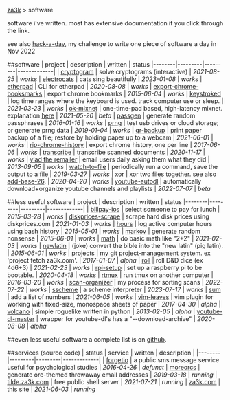 [za3k](/) > software

software i've written. most has extensive documentation if you click through the link.

see also [hack-a-day](/hackaday), my challenge to write one piece of software a day in Nov 2022

##software
| project                                                                     | description | written | status
|--------|---------|---------|-------------|
| [cryptogram](https://github.com/za3k/short-programs#cryptogrampy)           | solve cryptograms (interactive) | *2021-08-25* | *works*
| [electrocats](https://za3k.github.io/electrocats/)                          | cats sing beautifully | *2023-01-08* | *works*
| [etherpad](https://github.com/za3k/short-programs#etherpad)                 | CLI for etherpad | *2020-08-08* | *works*
| [export-chrome-booksmarks](https://github.com/za3k/export-chrome-bookmarks) | export chrome bookmarks | *2015-06-04* | *works*
| [keystroked](https://github.com/za3k/keystroked)                            | log time ranges where the keyboard is used. track computer use or sleep. | *2021-03-23* | *works*
| [ok-mixnet](https://github.com/za3k/ok-mixnet)                              | one-time-pad based, high-latency mixnet. explanation [here](/ok-mixnet) | *2021-05-20* | *beta*
| [passgen](https://github.com/za3k/short-programs#passgen)                   | generate random passphrases | *2016-01-16* | *works*
| [prng](https://github.com/za3k/short-programs#prng)                         | test usb drives or cloud storage; or generate prng data | *2019-01-04* | *works*
| [qr-backup](https://github.com/za3k/qr-backup/)                             | print paper backup of a file; restore by holding paper up to a webcam | *2021-06-01* | *works*
| [rip-chrome-history](https://github.com/za3k/rip-chrome-history)            | export chrome history, one per line | *2017-06-06* | *works*
| [transcribe](https://github.com/za3k/transcribe)                            | transcribe scanned documents | *2020-11-17* | *works*
| [vlad the remailer](https://github.com/za3k/vlad)                           | email users daily asking them what they did | *2013-09-05* | *works*
| [watch-to-file](https://github.com/za3k/short-programs#watch-to-file)       | periodically run a command, save the output to a file | *2019-03-27* | *works*
| [xor](https://github.com/za3k/short-programs#xor)                           | xor two files together. see also [add-base-26](https://github.com/za3k/short-programs#add-base26). | *2020-04-20* | *works*
| [youtube-autodl](https://github.com/za3k/youtube-autodl)                    | automatically download+organize youtube channels and playlists | *2022-07-07* | *beta*

##less useful software
| project                                                        | description | written | status
|--------|---------|---------|-------------|
| [billpay-ios](https://github.com/za3k/billpay-ios)             | select someone to pay for lunch | *2015-03-28* | *works*
| [diskprices-scrape](https://github.com/za3k/diskprices-scrape) | scrape hard disk prices using diskprices.com | *2021-01-03* | *works*
| [hours](https://github.com/za3k/short-programs#hours)          | log active computer hours using bash history | *2015-05-01* | *works*
| [markov](https://github.com/za3k/short-programs#markov)        | generate random nonsense | *2015-06-01* | *works*
| [math](https://github.com/za3k/short-programs#math)            | do basic math like "2+2" | *2021-02-03* | *works*
| [newlatin](https://github.com/za3k/newlatinbible)              | (joke) convert the bible into the "new latin" (pig latin). | *2015-06-01* | *works*
| [projects](https://github.com/za3k/projects)                   | my git project-management system. ex 'project fetch za3k.com'. | *2017-01-07* | *alpha*
| [roll](https://github.com/za3k/short-programs#roll)            | roll D&D dice (ex 4d6+3) | *2021-02-23* | *works*
| [rpi-setup](https://github.com/za3k/rpi-setup)                 | set up a raspberry pi to be bootable. | *2020-04-18* | *works*
| [rtmux](https://github.com/za3k/short-programs#rtmux)          | run tmux on another computer | *2016-03-20* | *works*
| [scan-organizer](https://github.com/za3k/scan-organizer)       | my process for sorting scans | *2022-07-22* | *works*
| [sscheme](https://github.com/za3k/sscheme)                     | a scheme interpreter | *2023-07-17* | *works*
| [sum](https://github.com/za3k/short-programs)                  | add a list of numbers | *2021-06-05* | *works*
| [vim-leaves](https://github.com/za3k/vim-leaves)               | vim plugin for working with fixed-size, monospace sheets of paper | *2017-04-30* | *alpha*
| [volcano](https://github.com/za3k/volcano)                     | simple roguelike written in python | *2013-02-05* | *alpha*
| [youtube-dl-master](https://github.com/za3k/short-programs)    | wrapper for youtube-dl's has a "--download-archive" | *2020-08-08* | *alpha*

##even less useful software
a complete list is on [github](https://github.com/za3k).

##services (source code)
| status | service | written | description | 
|--------|---------|---------|-------------|
| [forgetio](https://github.com/za3k/forgetio) | a public sms message service useful for psychological studies | *2016-04-26* | *defunct*
| [moreorcs](https://github.com/za3k/moreorcs) | generate orc-themed throwaway email addresses | *2019-03-18* | *running*
| [tilde.za3k.com](https://tilde.za3k.com)     | free public shell server | *2021-07-21* | *running*
| [za3k.com](https://github.com/za3k/za3k.com) | this site | *2021-06-03* | *running*
